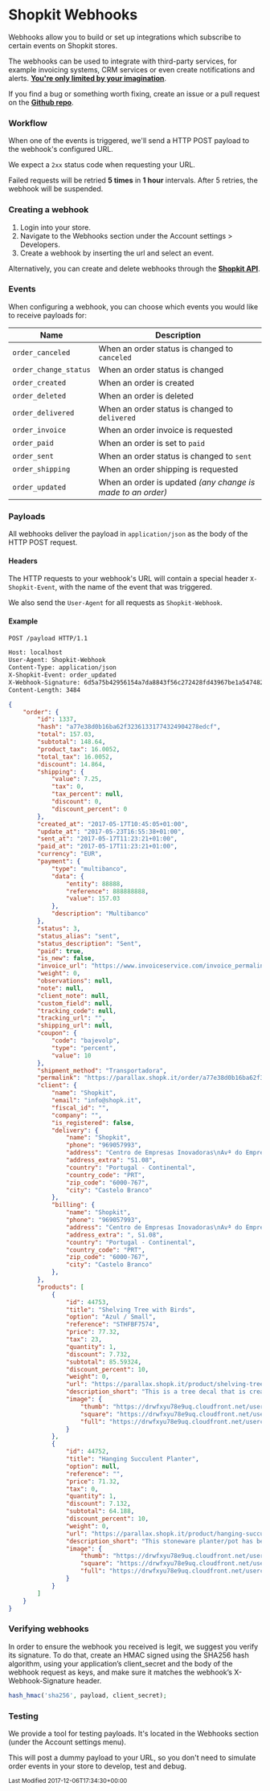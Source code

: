 # Shopkit Webhooks
Webhooks allow you to build or set up integrations which subscribe to certain events on Shopkit stores.

The webhooks can be used to integrate with third-party services, for example invoicing systems, CRM services or even create notifications and alerts. **[You're only limited by your imagination](https://www.youtube.com/watch?v=1LAAzzXl5Y8)**.

If you find a bug or something worth fixing, create an issue or a pull request on the **[Github repo](https://github.com/Shopkit/docs)**.

### Workflow

When one of the events is triggered, we'll send a HTTP POST payload to the webhook's configured URL.

We expect a `2xx` status code when requesting your URL.

<div class="callout callout-warning">
    Failed requests will be retried <strong>5 times</strong> in <strong>1 hour</strong> intervals.
    After 5 retries, the webhook will be suspended.
</div>

### Creating a webhook

1. Login into your store.
2. Navigate to the Webhooks section under the Account settings > Developers.
3. Create a webhook by inserting the url and select an event.

<div class="callout callout-info">
    Alternatively, you can create and delete webhooks through the <a href="https://shopk.it/developers/api#webhooks"><strong>Shopkit API</strong></a>.
</div>

### Events

When configuring a webhook, you can choose which events you would like to receive payloads for:

| Name                  | Description                                                 |
|-----------------------|-------------------------------------------------------------|
| `order_canceled`      | When an order status is changed to `canceled`               |
| `order_change_status` | When an order status is changed                             |
| `order_created`       | When an order is created                                    |
| `order_deleted`       | When an order is deleted                                    |
| `order_delivered`     | When an order status is changed to `delivered`              |
| `order_invoice`       | When an order invoice is requested                          |
| `order_paid`          | When an order is set to `paid`                              |
| `order_sent`          | When an order status is changed to `sent`                   |
| `order_shipping`      | When an order shipping is requested                         |
| `order_updated`       | When an order is updated *(any change is made to an order)* |

### Payloads

All webhooks deliver the payload in `application/json` as the body of the HTTP POST request.

#### Headers

The HTTP requests to your webhook's URL will contain a special header `X-Shopkit-Event`, with the name of the event that was triggered.

We also send the `User-Agent` for all requests as `Shopkit-Webhook`.

#### Example

```bash
POST /payload HTTP/1.1

Host: localhost
User-Agent: Shopkit-Webhook
Content-Type: application/json
X-Shopkit-Event: order_updated
X-Webhook-Signature: 6d5a75b42956154a7da8843f56c272428fd43967be1a5474821940b377d061fe
Content-Length: 3484
```

```json
{
    "order": {
        "id": 1337,
        "hash": "a77e38d0b16ba62f32361331774324904278edcf",
        "total": 157.03,
        "subtotal": 148.64,
        "product_tax": 16.0052,
        "total_tax": 16.0052,
        "discount": 14.864,
        "shipping": {
            "value": 7.25,
            "tax": 0,
            "tax_percent": null,
            "discount": 0,
            "discount_percent": 0
        },
        "created_at": "2017-05-17T10:45:05+01:00",
        "update_at": "2017-05-23T16:55:38+01:00",
        "sent_at": "2017-05-17T11:23:21+01:00",
        "paid_at": "2017-05-17T11:23:21+01:00",
        "currency": "EUR",
        "payment": {
            "type": "multibanco",
            "data": {
                "entity": 88888,
                "reference": 888888888,
                "value": 157.03
            },
            "description": "Multibanco"
        },
        "status": 3,
        "status_alias": "sent",
        "status_description": "Sent",
        "paid": true,
        "is_new": false,
        "invoice_url": "https://www.invoiceservice.com/invoice_permalink/",
        "weight": 0,
        "observations": null,
        "note": null,
        "client_note": null,
        "custom_field": null,
        "tracking_code": null,
        "tracking_url": "",
        "shipping_url": null,
        "coupon": {
            "code": "bajevolp",
            "type": "percent",
            "value": 10
        },
        "shipment_method": "Transportadora",
        "permalink": "https://parallax.shopk.it/order/a77e38d0b16ba62f32361331774324904278edcf",
        "client": {
            "name": "Shopkit",
            "email": "info@shopk.it",
            "fiscal_id": "",
            "company": "",
            "is_registered": false,
            "delivery": {
                "name": "Shopkit",
                "phone": "969057993",
                "address": "Centro de Empresas Inovadoras\nAvª do Empresário, 1",
                "address_extra": "S1.08",
                "country": "Portugal - Continental",
                "country_code": "PRT",
                "zip_code": "6000-767",
                "city": "Castelo Branco"
            },
            "billing": {
                "name": "Shopkit",
                "phone": "969057993",
                "address": "Centro de Empresas Inovadoras\nAvª do Empresário, 1",
                "address_extra": ", S1.08",
                "country": "Portugal - Continental",
                "country_code": "PRT",
                "zip_code": "6000-767",
                "city": "Castelo Branco"
            },
        },
        "products": [
            {
                "id": 44753,
                "title": "Shelving Tree with Birds",
                "option": "Azul / Small",
                "reference": "STHFBF7574",
                "price": 77.32,
                "tax": 23,
                "quantity": 1,
                "discount": 7.732,
                "subtotal": 85.59324,
                "discount_percent": 10,
                "weight": 0,
                "url": "https://parallax.shopk.it/product/shelving-tree-with-birds",
                "description_short": "This is a tree decal that is created to work with standard 24\" wall shelves that you&#8230;",
                "image": {
                    "thumb": "https://drwfxyu78e9uq.cloudfront.net/usercontent/parallax/media/images/thumb/4778681bb73229d7d038c077c741b7bd.jpg",
                    "square": "https://drwfxyu78e9uq.cloudfront.net/usercontent/parallax/media/images/square/4778681bb73229d7d038c077c741b7bd.jpg",
                    "full": "https://drwfxyu78e9uq.cloudfront.net/usercontent/parallax/media/images/4778681bb73229d7d038c077c741b7bd.jpg"
                }
            },
            {
                "id": 44752,
                "title": "Hanging Succulent Planter",
                "option": null,
                "reference": "",
                "price": 71.32,
                "tax": 0,
                "quantity": 1,
                "discount": 7.132,
                "subtotal": 64.188,
                "discount_percent": 10,
                "weight": 0,
                "url": "https://parallax.shopk.it/product/hanging-succulent-planter",
                "description_short": "This stoneware planter/pot has been hand made by me from earthy textured, speckled clay&#8230;",
                "image": {
                    "thumb": "https://drwfxyu78e9uq.cloudfront.net/usercontent/parallax/media/images/thumb/eacc633fe509af083776db911a5f02b9.jpg",
                    "square": "https://drwfxyu78e9uq.cloudfront.net/usercontent/parallax/media/images/square/eacc633fe509af083776db911a5f02b9.jpg",
                    "full": "https://drwfxyu78e9uq.cloudfront.net/usercontent/parallax/media/images/eacc633fe509af083776db911a5f02b9.jpg"
                }
            }
        ]
    }
}
```


### Verifying webhooks

In order to ensure the webhook you received is legit, we suggest you verify its signature. To do that, create an HMAC signed using the SHA256 hash algorithm, using your application’s client_secret and the body of the webhook request as keys, and make sure it matches the webhook’s X-Webhook-Signature header.

```php
hash_hmac('sha256', payload, client_secret);
```

### Testing

We provide a tool for testing payloads. It's located in the Webhooks section (under the Account settings menu).

This will post a dummy payload to your URL, so you don't need to simulate order events in your store to develop, test and debug.

<small class="last-modified">Last Modified 2017-12-06T17:34:30+00:00</small>
